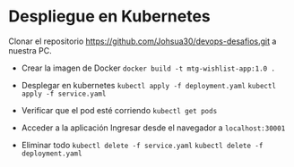 # Despliegue en Kubernetes

Clonar el repositorio https://github.com/Johsua30/devops-desafios.git a nuestra PC.

- Crear la imagen de Docker
` docker build -t mtg-wishlist-app:1.0 . `

- Desplegar en kubernetes
` kubectl apply -f deployment.yaml `
` kubectl apply -f service.yaml `

- Verificar que el pod esté corriendo
` kubectl get pods `

- Acceder a la aplicación
Ingresar desde el navegador a ` localhost:30001 `

- Eliminar todo
` kubectl delete -f service.yaml `
` kubectl delete -f deployment.yaml `